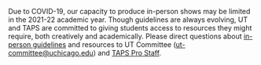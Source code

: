 Due to COVID-19, our capacity to produce in-person shows may be limited in the 2021-22 academic year. Though guidelines are always evolving, UT and TAPS are committed to giving students access to resources they might require, both creatively and academically. Please direct questions about [in-person guidelines](https://ut.uchicago.edu/about/covid) and resources to UT Committee ([ut-committee@uchicago.edu](mailto:ut-commitee@uchicago.edu)) and [TAPS Pro Staff](https://taps.uchicago.edu/people/staff).
